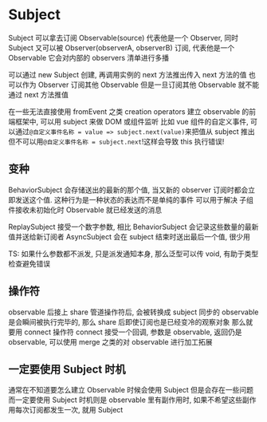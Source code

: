# Subject

Subject 可以拿去订阅 Observable(source) 代表他是一个 Observer, 同时 Subject 又可以被 Observer(observerA, observerB) 订阅, 代表他是一个 Observable
它会对内部的 observers 清单进行多播

可以通过 new Subject 创建, 再调用实例的 next 方法推出传入 next 方法的值
也可以作为 Observer 订阅其他 Observable
但是一旦订阅其他 Observable 就不能通过 next 方法推值

在一些无法直接使用 fromEvent 之类 creation operators 建立 observable 的前端框架中, 可以用 subject 来做 DOM 或组件监听
比如 vue 组件的自定义事件, 可以通过`@自定义事件名称 = value => subject.next(value)`来把值从 subject 推出
但不可以用`@自定义事件名称 = subject.next`!这样会导致 this 执行错误!

## 变种

BehaviorSubject 会存储送出的最新的那个值, 当又新的 observer 订阅时都会立即发送这个值. 这种行为是一种状态的表达而不是单纯的事件
可以用于解决 子组件接收未初始化时 Observable 就已经发送的消息

ReplaySubject 接受一个数字参数, 相比 BehaviorSubject 会记录这些数量的最新值并送给新订阅者
AsyncSubject 会在 subject 结束时送出最后一个值, 很少用

TS: 如果什么参数都不派发, 只是派发通知本身, 那么泛型可以传 void, 有助于类型检查避免错误

## 操作符

observable 后接上 share 管道操作符后, 会被转换成 subject
同步的 observable 是会瞬间被执行完毕的, 那么 share 后即使订阅也是已经变冷的观察对象
那么就要用 connect 操作符 connect 接受一个回调, 参数是 observable, 返回仍是 observable, 可以使用 merge 之类的对 observable 进行加工拓展

## 一定要使用 Subject 时机

通常在不知道要怎么建立 Observable 时候会使用 Subject
但是会存在一些问题
而一定要使用 Subject 时机则是 observable 里有副作用时, 如果不希望这些副作用每次订阅都发生一次, 就用 Subject
